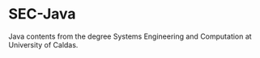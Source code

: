 # SEC-Java
Java contents from the degree Systems Engineering and Computation at University of Caldas.
